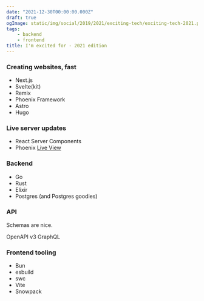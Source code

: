 ```yaml
---
date: "2021-12-30T00:00:00.000Z"
draft: true
ogImage: static/img/social/2019/2021/exciting-tech/exciting-tech-2021.png
tags:
    - backend
    - frontend
title: I'm excited for - 2021 edition
---
```

### Creating websites, fast

- Next.js
- Svelte(kit)
- Remix
- Phoenix Framework
- Astro
- Hugo

### Live server updates

- React Server Components
- Phoenix [Live View](https://github.com/phoenixframework/phoenix_live_view)

### Backend

- Go
- Rust
- Elixir
- Postgres (and Postgres goodies)

### API

Schemas are nice.

OpenAPI v3
GraphQL

### Frontend tooling

- Bun
- esbuild
- swc
- Vite
- Snowpack
